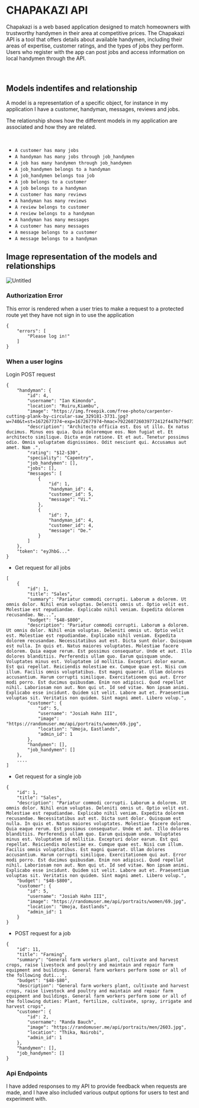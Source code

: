 # CHAPAKAZI API

Chapakazi is a web based application designed to match homeowners with trustworthy handymen in their area at competitive prices. The Chapakazi API is a tool that offers details about available handymen, including their areas of expertise, customer ratings, and the types of jobs they perform. Users who register with the app can post jobs and access information on local handymen through the API.

</br> 

## Models indentifes and relationship 

A model is a representation of a specific object, for instance in my application I have a customer, handyman, messages, reviews and jobs. 

The relationship shows how the different models in my application are associated and how they are related.

</br>

* ```A customer has many jobs ```
* ``` A handyman has many jobs through job_handymen ```
* ``` A job has many handymen through job_handymen ```
* ``` A job_handymen belongs to a handyman ```
* ``` A job_handymen belongs toa job ```
* ``` A job belongs to a customer ```
* ``` A job belongs to a handyman ```
* ``` A customer has many reviews ```
* ``` A handyman has many reviews ```
* ``` A review belongs to customer ```
* ``` A review belongs to a handyman ```
* ``` A handyman has many messages ```
* ``` A customer has many messages ```
* ``` A message belongs to a customer ```
* ``` A message belongs to a handyman ```
## Image representation of the models and relationships
![Untitled](https://user-images.githubusercontent.com/108492757/224022525-11764b10-488b-42e6-9e45-8b49f8658753.png)


### Authorization Error
This error is rendered when a user tries to make a request to a protected route  yet they have not sign in to use the application
```
{
    "errors": [
        "Please log in!"
    ]
}
```

### When a user logins 

Login POST request 
```
{
    "handyman": {
        "id": 4,
        "username": "Ian Kimondo",
        "location": "Ruiru,Kiambu",
        "image": "https://img.freepik.com/free-photo/carpenter-cutting-plank-by-circular-saw_329181-3731.jpg?w=740&t=st=1672677374~exp=1672677974~hmac=792260726039772412f447b7f9d73b6f04d0160fa9ae7f3fdbdb260b03dcc60621d6e2",
        "description": "Architecto officia est. Eos ut illo. Ex natus ducimus. Minus eos quia. Quia doloremque eos. Non fugiat et. Et architecto similique. Dicta enim ratione. Et et aut. Tenetur possimus odio. Omnis voluptatem dignissimos. Odit nesciunt qui. Accusamus aut amet. Nam .",
        "rating": "$12-$30",
        "speciality": "Capentry",
        "job_handymen": [],
        "jobs": [],
        "messages": [
            {
                "id": 1,
                "handyman_id": 4,
                "customer_id": 5,
                "message": "Vi."
            },
            {
                "id": 7,
                "handyman_id": 4,
                "customer_id": 4,
                "message": "De."
            }
        ]
    },
    "token": "eyJhbG..."
}
```

* Get request for all jobs 
```
[
    {
        "id": 1,
        "title": "Sales",
        "summary": "Pariatur commodi corrupti. Laborum a dolorem. Ut omnis dolor. Nihil enim voluptas. Deleniti omnis ut. Optio velit est. Molestiae est repudiandae. Explicabo nihil veniam. Expedita dolorem recusandae. Ne...",
        "budget": "$48-$800",
        "description": "Pariatur commodi corrupti. Laborum a dolorem. Ut omnis dolor. Nihil enim voluptas. Deleniti omnis ut. Optio velit est. Molestiae est repudiandae. Explicabo nihil veniam. Expedita dolorem recusandae. Necessitatibus aut est. Dicta sunt dolor. Quisquam est nulla. In quis et. Natus maiores voluptates. Molestiae facere dolorem. Quia eaque rerum. Est possimus consequatur. Unde et aut. Illo dolores blanditiis. Perferendis ullam quo. Earum quisquam unde. Voluptates minus est. Voluptatem id mollitia. Excepturi dolor earum. Est qui repellat. Reiciendis molestiae ex. Cumque quae est. Nisi cum illum. Facilis omnis voluptatibus. Est magni quaerat. Ullam dolores accusantium. Harum corrupti similique. Exercitationem qui aut. Error modi porro. Est ducimus quibusdam. Enim non adipisci. Quod repellat nihil. Laboriosam non aut. Non qui ut. Id sed vitae. Non ipsam animi. Explicabo esse incidunt. Quidem sit velit. Labore aut et. Praesentium voluptas sit. Veritatis non quidem. Sint magni amet. Libero volup.",
        "customer": {
            "id": 5,
            "username": "Josiah Hahn III",
            "image": "https://randomuser.me/api/portraits/women/69.jpg",
            "location": "Umoja, Eastlands",
            "admin_id": 1
        },
        "handymen": [],
        "job_handymen": []
    },
    ....  
]
```

* Get  request for a single job
```
{
    "id": 1,
    "title": "Sales",
    "description": "Pariatur commodi corrupti. Laborum a dolorem. Ut omnis dolor. Nihil enim voluptas. Deleniti omnis ut. Optio velit est. Molestiae est repudiandae. Explicabo nihil veniam. Expedita dolorem recusandae. Necessitatibus aut est. Dicta sunt dolor. Quisquam est nulla. In quis et. Natus maiores voluptates. Molestiae facere dolorem. Quia eaque rerum. Est possimus consequatur. Unde et aut. Illo dolores blanditiis. Perferendis ullam quo. Earum quisquam unde. Voluptates minus est. Voluptatem id mollitia. Excepturi dolor earum. Est qui repellat. Reiciendis molestiae ex. Cumque quae est. Nisi cum illum. Facilis omnis voluptatibus. Est magni quaerat. Ullam dolores accusantium. Harum corrupti similique. Exercitationem qui aut. Error modi porro. Est ducimus quibusdam. Enim non adipisci. Quod repellat nihil. Laboriosam non aut. Non qui ut. Id sed vitae. Non ipsam animi. Explicabo esse incidunt. Quidem sit velit. Labore aut et. Praesentium voluptas sit. Veritatis non quidem. Sint magni amet. Libero volup.",
    "budget": "$48-$800",
    "customer": {
        "id": 5,
        "username": "Josiah Hahn III",
        "image": "https://randomuser.me/api/portraits/women/69.jpg",
        "location": "Umoja, Eastlands",
        "admin_id": 1
    }
}
```

* POST request for a job
```
{
    "id": 11,
    "title": "Farming",
    "summary": "General farm workers plant, cultivate and harvest crops, raise livestock and poultry and maintain and repair farm equipment and buildings. General farm workers perform some or all of the following duti...",
    "budget": "$48-$80",
    "description": "General farm workers plant, cultivate and harvest crops, raise livestock and poultry and maintain and repair farm equipment and buildings. General farm workers perform some or all of the following duties: Plant, fertilize, cultivate, spray, irrigate and harvest crops",
    "customer": {
        "id": 2,
        "username": "Randa Bauch",
        "image": "https://randomuser.me/api/portraits/men/2603.jpg",
        "location": "Thika, Nairobi",
        "admin_id": 1
    },
    "handymen": [],
    "job_handymen": []
}
```

### Api Endpoints


I have added responses to my API to provide feedback when requests are made, and I have also included various output options for users to test and experiment with.

